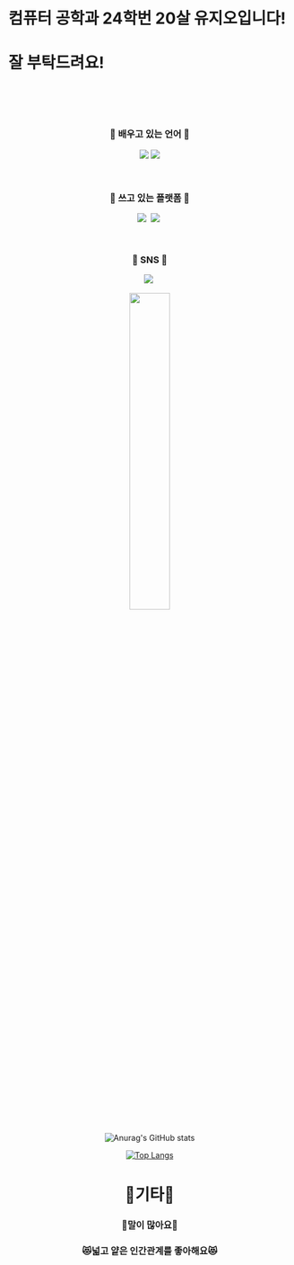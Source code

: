 <h1>컴퓨터 공학과 24학번 20살 유지오입니다!</h1>
<h1> 잘 부탁드려요! <h1> <br>
<h3 align="center"> 🤖 배우고 있는 언어 🤖 </h3>
<p align="center">
<img src="https://img.shields.io/badge/Python-3776AB?style=flat-square&logo=MySQL&logoColor=white"/>
<img src="https://img.shields.io/badge/HTML-E34F26?style=flat-square&logo=Java&logoColor=white"/>
</p>
<br>

<h3 align="center"> 🥿 쓰고 있는 플랫폼 🥿 </h3>
<p align="center">
<img src="https://img.shields.io/badge/Visual%20Studio%20Code-007ACC.svg?&style=for-the-badge&logo=Visual%20Studio%20Code&logoColor=white"/>&nbsp
<img src="https://img.shields.io/badge/Git-F05032.svg?&style=for-the-badge&logo=Git&logoColor=white"/>&nbsp
</p>

<br>
<h3 align="center"> 💟 SNS 💟 </h3>
<p align="center">
<a href="https://www.instagram.com/uzo7383/?next=%2F"><img src="https://img.shields.io/badge/Instagram-E4405F?style=flat-square&logo=Instagram&logoColor=white&link="https://www.instagram.com/uzo7383/?next=%2F/></a>&nbsp
</p>

<div align=center>	

<a href="https://github.com/anuraghazra/github-readme-stats">
    <img src="https://github-readme-stats.vercel.app/api/top-langs/?username=dbwldh12&layout=donut&show_icons=true&theme=material-palenight&hide_border=true&bg_color=20232a&icon_color=58A6FF&text_color=fff&title_color=58A6FF&count_private=true&exclude_repo=Face-Transfer-Application" width=38% />
</a>    

![Anurag's GitHub stats](https://github-readme-stats.vercel.app/api?username=dbwldh12&show_icons=true&theme=transparent)

[![Top Langs](https://github-readme-stats.vercel.app/api/top-langs/?username=dbwldh12&layout=compact)](https://github.com/anuraghazra/github-readme-stats) 

<h1>🥸기타🥸</h1>
<h3>🙊말이 많아요🙊</h3>
<h3>😻넓고 얕은 인간관계를 좋아해요😻</h3>
